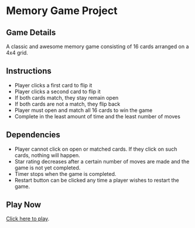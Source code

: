 # Memory Game Project


## Game Details

A classic and awesome memory game consisting of 16 cards arranged on a 4x4 grid. 

## Instructions
- Player clicks a first card to flip it
- Player clicks a second card to flip it
- If both cards match, they stay remain open
- If both cards are not a match, they flip back
- Player must open and match all 16 cards to win the game
- Complete in the least amount of time and the least number of moves

## Dependencies
- Player cannot click on open or matched cards. If they click on such cards, nothing will happen.
- Star rating decreases after a certain number of moves are made and the game is not yet completed.
- Timer stops when the game is completed.
- Restart button can be clicked any time a player wishes to restart the game.

## Play Now
[Click here to play](https://jdlmasangkay.github.io/Memory-Game/).
